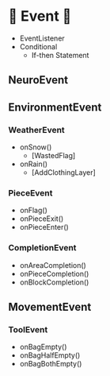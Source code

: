 # 💜 Event 💜

- EventListener
- Conditional
    - If-then Statement

## NeuroEvent

## EnvironmentEvent

### WeatherEvent
- onSnow()
    - [WastedFlag]
- onRain()
    - [AddClothingLayer]


### PieceEvent

- onFlag()
- onPieceExit()
- onPieceEnter()

### CompletionEvent

- onAreaCompletion()
- onPieceCompletion()
- onBlockCompletion()


## MovementEvent

### ToolEvent

- onBagEmpty()
- onBagHalfEmpty()
- onBagBothEmpty()